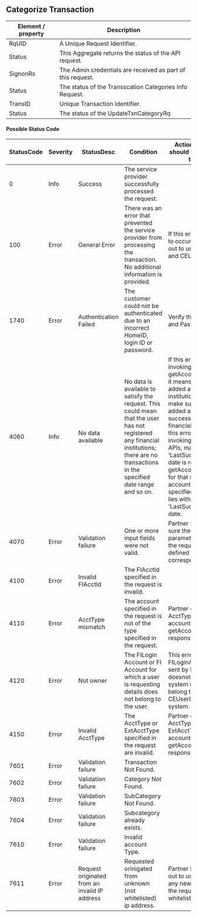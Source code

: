 ## Categorize Transaction


|Element / property|Description|
|--- |--- |
|RqUID|A Unique Request Identifier.|
|Status|This Aggregate returns the status of the API request.|
|SignonRs|The Admin credentials are received as part of this request.|
|Status|The status of the Transscation Categories Info Request.|
|TransID|Unique Transaction Identifier.|
|Status|The status of the UpdateTxnCategoryRq|

#### Possible Status Code

|StatusCode|Severity|StatusDesc|Condition|Action API Partner should take to resolve the error|
|--- |--- |--- |--- |--- |
|0|Info|Success|The service provider successfully processed the request.||
|100|Error|General Error|There was an error that prevented the service provider from processing the transaction. No additional information is provided.|If this error continues to occur, please reach out to us the timestamp and CEUserId.|
|1740|Error|Authentication Failed|The customer could not be authenticated due to an incorrect HomeID, login ID or password.|Verify the user Login ID and Password|
|4060|Info|No data available|No data is available to satisfy the request. This could mean that the user has not registered any financial institutions; there are no transactions in the specified date range and so on.|If this error occurs on invoking getAccountDetails API, it means user has not added any financial institutions. Please make sure user has added accounts successfully under any financial institutions. If this error occurs on invoking transactions APIs, make sure the 'LastSuccessfulUpdate' date is returned in getAccountDetails API for that specific account and the specified date range lies within the 'LastSuccessfulUpdate' date.|
|4070|Error|Validation failure|One or more input fields were not valid.|Partner should make sure the mandatory parameters are sent in the request and in the defined format as in the corresponding XSD.|
|4100|Error|Invalid FIAcctId|The FIAcctId specified in the request is invalid.||
|4110|Error|AcctType mismatch|The account specified in the request is not of the type specified in the request.|Partner can verify AcctType of the accounts from getAccountDetails API response.|
|4120|Error|Not owner|The FILogin Account or FI Account for which a user is requesting details does not belong to the user.|This error occurs when FILoginAcctId or AcctId sent by Partner doesnot exist in our system or the Id's belong to a different CEUserID in the system.|
|4150|Error|Invalid AcctType|The AcctType or ExtAcctType specified in the request are invalid.|Partner can verify AcctType or ExtAcctType of the accounts from getAccountDetails API response.|
|7601|Error|Validation failure|Transaction Not Found.||
|7602|Error|Validation failure|Category Not Found.||
|7603|Error|Validation failure|SubCategory Not Found.||
|7604|Error|Validation failure|Subcategory already exists.||
|7610|Error|Validation failure|Invalid account Type.||
|7611|Error|Request originated from an invalid IP address|Requested orinigated from unknown (not whitelisted) ip address.|Partner has to reach out to us to whitelist any new IP's or make the request from whitelisted Ips.|
